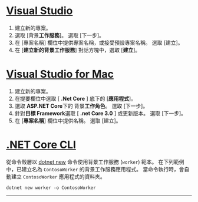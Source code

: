 # <a name="visual-studiotabvisual-studio"></a>[Visual Studio](#tab/visual-studio)

1. 建立新的專案。
1. 選取 [背景**工作服務**]。 選取 [下一步]。
1. 在 [專案名稱] 欄位中提供專案名稱，或接受預設專案名稱。 選取 [建立]。
1. 在 [**建立新的背景工作服務**] 對話方塊中，選取 [**建立**]。

# <a name="visual-studio-for-mactabvisual-studio-mac"></a>[Visual Studio for Mac](#tab/visual-studio-mac)

1. 建立新的專案。
1. 在提要欄位中選取 [ **.Net Core** ] 底下的 [**應用程式**]。
1. 選取  **ASP.NET Core**下的 背景**工作角色**。 選取 [下一步]。
1. 針對**目標 Framework**選取 [ **.net Core 3.0** ] 或更新版本。 選取 [下一步]。
1. 在 [**專案名稱**] 欄位中提供名稱。 選取 [建立]。

# <a name="net-core-clitabnetcore-cli"></a>[.NET Core CLI](#tab/netcore-cli)

從命令殼層以 [dotnet new](/dotnet/core/tools/dotnet-new) 命令使用背景工作服務 (`worker`) 範本。 在下列範例中，已建立名為 `ContosoWorker` 的背景工作服務應用程式。 當命令執行時，會自動建立 `ContosoWorker` 應用程式的資料夾。

```dotnetcli
dotnet new worker -o ContosoWorker
```

---
